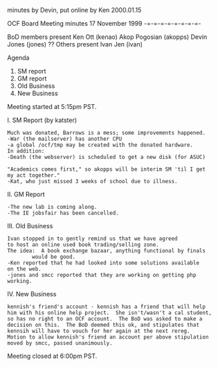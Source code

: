 minutes by Devin, put online by Ken 2000.01.15



OCF Board Meeting minutes
17 November 1999
-=-=-=-=-=-=-=-=-


BoD members present
        Ken Ott (kenao)
        Akop Pogosian (akopps)
	Devin Jones (jones)
	??
Others present
        Ivan Jen (ivan)

Agenda
1. SM report
2. GM report
3. Old Business
4. New Business

Meeting started at 5:15pm PST.

I. SM Report (by katster)

	Much was donated, Barrows is a mess; some improvements happened.
	-War (the mailserver) has another CPU
	-a global /ocf/tmp may be created with the donated hardware.
	In addition:
	-Death (the webserver) is scheduled to get a new disk (for ASUC)

	"Academics comes first," so akopps will be interim SM 'til I get
	my act together."
	-Kat, who just missed 3 weeks of school due to illness.

II. GM Report

	-The new lab is coming along.
	-The IE jobsfair has been cancelled.

III. Old Business

	Ivan stopped in to gently remind us that we have agreed
	to host an online used book trading/selling zone.
	The idea:  A book exchange bazaar, anything functional by finals
			would be good.
	-Ken reported that he had looked into some solutions available
	on the web.
	-jones and smcc reported that they are working on getting php
	working.

IV. New Business

	kennish's friend's account - kennish has a friend that will help
	him with his online help project.  She isn't/wasn't a cal student,
	so has no right to an OCF account.  The BoD was asked to make a
	decision on this.  The BoD deemed this ok, and stipulates that 
	kennsih will have to vouch for her again at the next rereg.
	Motion to allow kennish's friend an account per above stipulation
	moved by smcc, passed unanimously.

Meeting closed at 6:00pm PST.

